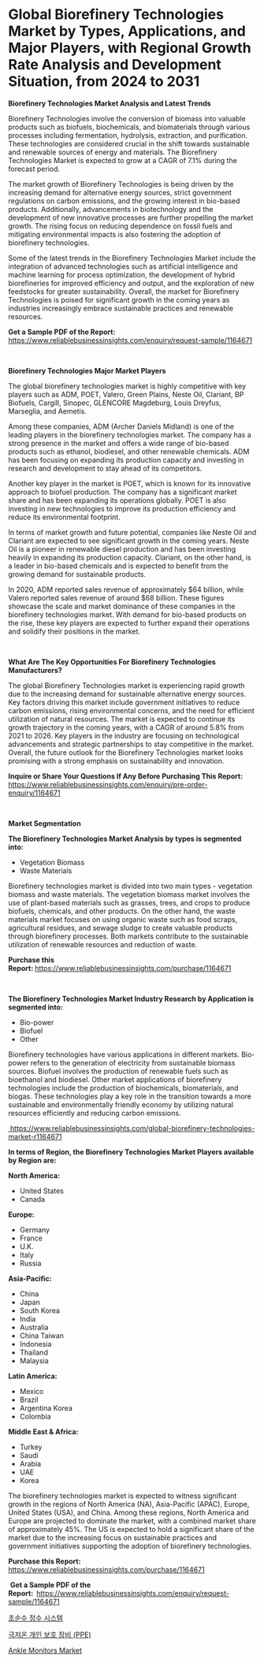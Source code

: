 <p><h1>Global Biorefinery Technologies Market by Types, Applications, and Major Players, with Regional Growth Rate Analysis and Development Situation, from 2024 to 2031</h1></p><p><strong>Biorefinery Technologies Market Analysis and Latest Trends</strong></p>
<p><p>Biorefinery Technologies involve the conversion of biomass into valuable products such as biofuels, biochemicals, and biomaterials through various processes including fermentation, hydrolysis, extraction, and purification. These technologies are considered crucial in the shift towards sustainable and renewable sources of energy and materials. The Biorefinery Technologies Market is expected to grow at a CAGR of 7.1% during the forecast period.</p><p>The market growth of Biorefinery Technologies is being driven by the increasing demand for alternative energy sources, strict government regulations on carbon emissions, and the growing interest in bio-based products. Additionally, advancements in biotechnology and the development of new innovative processes are further propelling the market growth. The rising focus on reducing dependence on fossil fuels and mitigating environmental impacts is also fostering the adoption of biorefinery technologies.</p><p>Some of the latest trends in the Biorefinery Technologies Market include the integration of advanced technologies such as artificial intelligence and machine learning for process optimization, the development of hybrid biorefineries for improved efficiency and output, and the exploration of new feedstocks for greater sustainability. Overall, the market for Biorefinery Technologies is poised for significant growth in the coming years as industries increasingly embrace sustainable practices and renewable resources.</p></p>
<p><strong>Get a Sample PDF of the Report:&nbsp;</strong> <a href="https://www.reliablebusinessinsights.com/enquiry/request-sample/1164671">https://www.reliablebusinessinsights.com/enquiry/request-sample/1164671</a></p>
<p>&nbsp;</p>
<p><strong>Biorefinery Technologies Major Market Players</strong></p>
<p><p>The global biorefinery technologies market is highly competitive with key players such as ADM, POET, Valero, Green Plains, Neste Oil, Clariant, BP Biofuels, Cargill, Sinopec, GLENCORE Magdeburg, Louis Dreyfus, Marseglia, and Aemetis. </p><p>Among these companies, ADM (Archer Daniels Midland) is one of the leading players in the biorefinery technologies market. The company has a strong presence in the market and offers a wide range of bio-based products such as ethanol, biodiesel, and other renewable chemicals. ADM has been focusing on expanding its production capacity and investing in research and development to stay ahead of its competitors.</p><p>Another key player in the market is POET, which is known for its innovative approach to biofuel production. The company has a significant market share and has been expanding its operations globally. POET is also investing in new technologies to improve its production efficiency and reduce its environmental footprint.</p><p>In terms of market growth and future potential, companies like Neste Oil and Clariant are expected to see significant growth in the coming years. Neste Oil is a pioneer in renewable diesel production and has been investing heavily in expanding its production capacity. Clariant, on the other hand, is a leader in bio-based chemicals and is expected to benefit from the growing demand for sustainable products.</p><p>In 2020, ADM reported sales revenue of approximately $64 billion, while Valero reported sales revenue of around $68 billion. These figures showcase the scale and market dominance of these companies in the biorefinery technologies market. With demand for bio-based products on the rise, these key players are expected to further expand their operations and solidify their positions in the market.</p></p>
<p>&nbsp;</p>
<p><strong>What Are The Key Opportunities For Biorefinery Technologies Manufacturers?</strong></p>
<p><p>The global Biorefinery Technologies market is experiencing rapid growth due to the increasing demand for sustainable alternative energy sources. Key factors driving this market include government initiatives to reduce carbon emissions, rising environmental concerns, and the need for efficient utilization of natural resources. The market is expected to continue its growth trajectory in the coming years, with a CAGR of around 5.8% from 2021 to 2026. Key players in the industry are focusing on technological advancements and strategic partnerships to stay competitive in the market. Overall, the future outlook for the Biorefinery Technologies market looks promising with a strong emphasis on sustainability and innovation.</p></p>
<p><strong>Inquire or Share Your Questions If Any Before Purchasing This Report:</strong> <a href="https://www.reliablebusinessinsights.com/enquiry/pre-order-enquiry/1164671">https://www.reliablebusinessinsights.com/enquiry/pre-order-enquiry/1164671</a></p>
<p>&nbsp;</p>
<p><strong>Market Segmentation</strong></p>
<p><strong>The Biorefinery Technologies Market Analysis by types is segmented into:</strong></p>
<p><ul><li>Vegetation Biomass</li><li>Waste Materials</li></ul></p>
<p><p>Biorefinery technologies market is divided into two main types - vegetation biomass and waste materials. The vegetation biomass market involves the use of plant-based materials such as grasses, trees, and crops to produce biofuels, chemicals, and other products. On the other hand, the waste materials market focuses on using organic waste such as food scraps, agricultural residues, and sewage sludge to create valuable products through biorefinery processes. Both markets contribute to the sustainable utilization of renewable resources and reduction of waste.</p></p>
<p><strong>Purchase this Report:&nbsp;</strong><a href="https://www.reliablebusinessinsights.com/purchase/1164671">https://www.reliablebusinessinsights.com/purchase/1164671</a></p>
<p>&nbsp;</p>
<p><strong>The Biorefinery Technologies Market Industry Research by Application is segmented into:</strong></p>
<p><ul><li>Bio-power</li><li>Biofuel</li><li>Other</li></ul></p>
<p><p>Biorefinery technologies have various applications in different markets. Bio-power refers to the generation of electricity from sustainable biomass sources. Biofuel involves the production of renewable fuels such as bioethanol and biodiesel. Other market applications of biorefinery technologies include the production of biochemicals, biomaterials, and biogas. These technologies play a key role in the transition towards a more sustainable and environmentally friendly economy by utilizing natural resources efficiently and reducing carbon emissions.</p></p>
<p><a href="https://www.reliablebusinessinsights.com/global-biorefinery-technologies-market-r1164671">&nbsp;https://www.reliablebusinessinsights.com/global-biorefinery-technologies-market-r1164671</a></p>
<p><strong>In terms of Region, the Biorefinery Technologies Market Players available by Region are:</strong></p>
<p>
    <p> <strong> North America: </strong>
        <ul>
            <li>United States</li>
            <li>Canada</li>
        </ul>
        </p> 
    <p> <strong> Europe: </strong>
        <ul>
            <li>Germany</li>
            <li>France</li>
            <li>U.K.</li>
            <li>Italy</li>
            <li>Russia</li>
        </ul>
        </p> 
    <p> <strong> Asia-Pacific: </strong>
        <ul>
            <li>China</li>
            <li>Japan</li>
            <li>South Korea</li>
            <li>India</li>
            <li>Australia</li>
            <li>China Taiwan</li>
            <li>Indonesia</li>
            <li>Thailand</li>
            <li>Malaysia</li>
        </ul>
        </p> 
    <p> <strong> Latin America: </strong>
        <ul>
            <li>Mexico</li>
            <li>Brazil</li>
            <li>Argentina Korea</li>
            <li>Colombia</li>
        </ul>
        </p> 
    <p> <strong> Middle East & Africa: </strong>
        <ul>
            <li>Turkey</li>
            <li>Saudi</li>
            <li>Arabia</li>
            <li>UAE</li>
            <li>Korea</li>
        </ul>
    </p>
    </p>
<p><p>The biorefinery technologies market is expected to witness significant growth in the regions of North America (NA), Asia-Pacific (APAC), Europe, United States (USA), and China. Among these regions, North America and Europe are projected to dominate the market, with a combined market share of approximately 45%. The US is expected to hold a significant share of the market due to the increasing focus on sustainable practices and government initiatives supporting the adoption of biorefinery technologies.</p></p>
<p><strong>Purchase this Report: </strong><a href="https://www.reliablebusinessinsights.com/purchase/1164671">https://www.reliablebusinessinsights.com/purchase/1164671</a></p>
<p>&nbsp;<strong>Get a Sample PDF of the Report:&nbsp;&nbsp;</strong><a href="https://www.reliablebusinessinsights.com/enquiry/request-sample/1164671">https://www.reliablebusinessinsights.com/enquiry/request-sample/1164671</a></p>
<p><strong></strong></p>
<p><p><a href="https://medium.com/@kylearson6756sfvf/%EC%B4%88%EC%88%9C%EC%88%98-%EC%A0%95%EC%88%98-%EC%8B%9C%EC%8A%A4%ED%85%9C-%EC%8B%9C%EC%9E%A5-%EA%B7%9C%EB%AA%A8-%EC%A0%90%EC%9C%A0%EC%9C%A8-%EB%B0%8F-%ED%8A%B8%EB%A0%8C%EB%93%9C-%EB%B6%84%EC%84%9D-%EB%B3%B4%EA%B3%A0%EC%84%9C-%EC%B5%9C%EC%A2%85-%EC%82%AC%EC%9A%A9%EC%B2%98-%EC%A0%9C%EC%95%BD-%EC%A0%84%EC%9E%90-%EB%B0%8F-%EB%B0%98%EB%8F%84%EC%B2%B4-%ED%95%99%EC%88%A0-%EC%97%B0%EA%B5%AC-%EC%9D%98%EB%A3%8C-%EA%B8%B0%ED%83%80-%EC%9B%90%EB%A3%8C%EB%B3%84-%EB%B0%8F-2031%EB%85%84%EA%B9%8C%EC%A7%80-%EC%98%88%EC%B8%A1%EA%B9%8C%EC%A7%80-03d84ad07381">초순수 정수 시스템</a></p><p><a href="https://medium.com/@bruceabernathy2022/%EA%B8%80%EB%A1%9C%EB%B2%8C-%ED%81%AC%EB%A6%AC%EC%98%A4%EC%A0%9C%EB%8B%89-%EA%B0%9C%EC%9D%B8%EB%B3%B4%ED%98%B8%EC%9E%A5%EB%B9%84-ppe-%EC%8B%9C%EC%9E%A5-%EA%B7%9C%EB%AA%A8%EB%8A%94-%EC%82%B0%EC%97%85-%EC%A0%84%EB%A7%9D%EC%97%90-%EB%94%B0%EB%A5%B4%EB%A9%B4-2024%EB%85%84%EB%B6%80%ED%84%B0-2031%EB%85%84%EA%B9%8C%EC%A7%80-%EC%9D%98-%EC%97%B0%ED%8F%89%EA%B7%A0-%EC%84%B1%EC%9E%A5%EB%A5%A0%EC%9D%84-%EA%B2%BD%ED%97%98%ED%95%A0-%EA%B2%83%EC%9C%BC%EB%A1%9C-%EC%98%88%EC%83%81%EB%90%A9%EB%8B%88%EB%8B%A4-eb5cd7d404af">극저온 개인 보호 장비 (PPE)</a></p><p><a href="https://github.com/JermaineCrona2023/Market-Research-Report-List-1/blob/main/ankle-monitors-market.md">Ankle Monitors Market</a></p></p>